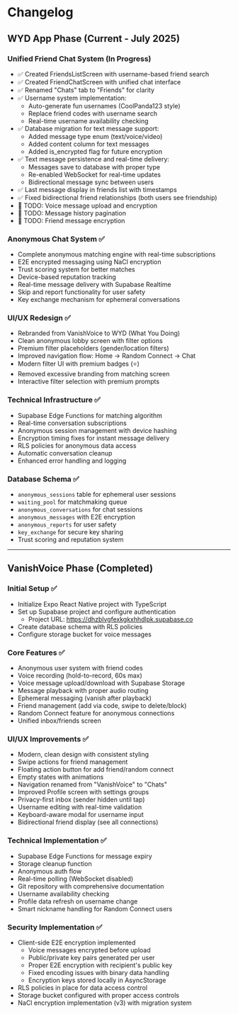 # Changelog

## WYD App Phase (Current - July 2025)

### Unified Friend Chat System (In Progress)
- ✅ Created FriendsListScreen with username-based friend search
- ✅ Created FriendChatScreen with unified chat interface
- ✅ Renamed "Chats" tab to "Friends" for clarity
- ✅ Username system implementation:
  - Auto-generate fun usernames (CoolPanda123 style)
  - Replace friend codes with username search
  - Real-time username availability checking
- ✅ Database migration for text message support:
  - Added message type enum (text/voice/video)
  - Added content column for text messages
  - Added is_encrypted flag for future encryption
- ✅ Text message persistence and real-time delivery:
  - Messages save to database with proper type
  - Re-enabled WebSocket for real-time updates
  - Bidirectional message sync between users
- ✅ Last message display in friends list with timestamps
- ✅ Fixed bidirectional friend relationships (both users see friendship)
- 🚧 TODO: Voice message upload and encryption  
- 🚧 TODO: Message history pagination
- 🚧 TODO: Friend message encryption

### Anonymous Chat System ✅
- Complete anonymous matching engine with real-time subscriptions
- E2E encrypted messaging using NaCl encryption
- Trust scoring system for better matches
- Device-based reputation tracking
- Real-time message delivery with Supabase Realtime
- Skip and report functionality for user safety
- Key exchange mechanism for ephemeral conversations

### UI/UX Redesign ✅
- Rebranded from VanishVoice to WYD (What You Doing)
- Clean anonymous lobby screen with filter options
- Premium filter placeholders (gender/location filters)
- Improved navigation flow: Home → Random Connect → Chat
- Modern filter UI with premium badges (⭐)
- Removed excessive branding from matching screen
- Interactive filter selection with premium prompts

### Technical Infrastructure ✅
- Supabase Edge Functions for matching algorithm
- Real-time conversation subscriptions
- Anonymous session management with device hashing
- Encryption timing fixes for instant message delivery
- RLS policies for anonymous data access
- Automatic conversation cleanup
- Enhanced error handling and logging

### Database Schema ✅
- `anonymous_sessions` table for ephemeral user sessions
- `waiting_pool` for matchmaking queue
- `anonymous_conversations` for chat sessions
- `anonymous_messages` with E2E encryption
- `anonymous_reports` for user safety
- `key_exchange` for secure key sharing
- Trust scoring and reputation system

---

## VanishVoice Phase (Completed)

### Initial Setup ✅
- Initialize Expo React Native project with TypeScript
- Set up Supabase project and configure authentication
  - Project URL: https://dhzblvgfexkgkxhhdlpk.supabase.co
- Create database schema with RLS policies
- Configure storage bucket for voice messages

### Core Features ✅
- Anonymous user system with friend codes
- Voice recording (hold-to-record, 60s max)
- Voice message upload/download with Supabase Storage
- Message playback with proper audio routing
- Ephemeral messaging (vanish after playback)
- Friend management (add via code, swipe to delete/block)
- Random Connect feature for anonymous connections
- Unified inbox/friends screen

### UI/UX Improvements ✅
- Modern, clean design with consistent styling
- Swipe actions for friend management
- Floating action button for add friend/random connect
- Empty states with animations
- Navigation renamed from "VanishVoice" to "Chats"
- Improved Profile screen with settings groups
- Privacy-first inbox (sender hidden until tap)
- Username editing with real-time validation
- Keyboard-aware modal for username input
- Bidirectional friend display (see all connections)

### Technical Implementation ✅
- Supabase Edge Functions for message expiry
- Storage cleanup function
- Anonymous auth flow
- Real-time polling (WebSocket disabled)
- Git repository with comprehensive documentation
- Username availability checking
- Profile data refresh on username change
- Smart nickname handling for Random Connect users

### Security Implementation ✅
- Client-side E2E encryption implemented
  - Voice messages encrypted before upload
  - Public/private key pairs generated per user
  - Proper E2E encryption with recipient's public key
  - Fixed encoding issues with binary data handling
  - Encryption keys stored locally in AsyncStorage
- RLS policies in place for data access control
- Storage bucket configured with proper access controls
- NaCl encryption implementation (v3) with migration system